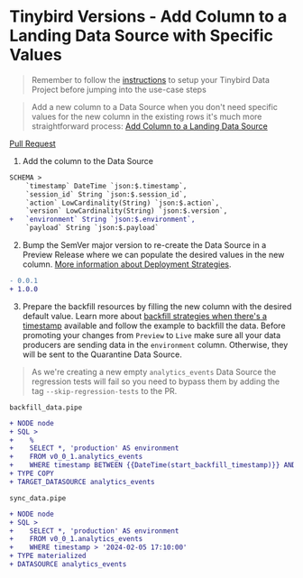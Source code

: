 # Tinybird Versions - Add Column to a Landing Data Source with Specific Values

> Remember to follow the [instructions](../README.md) to setup your Tinybird Data Project before jumping into the use-case steps

> Add a new column to a Data Source when you don't need specific values for the new column in the existing rows it's much more straightforward process: [Add Column to a Landing Data Source](../add_nullable_column_to_landing_data_source)

[Pull Request](https://github.com/tinybirdco/use-case-examples/pull/242/files)


1. Add the column to the Data Source

```diff
SCHEMA >
    `timestamp` DateTime `json:$.timestamp`,
    `session_id` String `json:$.session_id`,
    `action` LowCardinality(String) `json:$.action`,
    `version` LowCardinality(String) `json:$.version`,
+   `environment` String `json:$.environment`,
    `payload` String `json:$.payload`
```

2. Bump the SemVer major version to re-create the Data Source in a Preview Release where we can populate the desired values in the new column. [More information about Deployment Strategies]().
   
```diff
- 0.0.1
+ 1.0.0
```

3. Prepare the backfill resources by filling the new column with the desired default value. Learn more about [backfill strategies when there's a timestamp](https://versions.tinybird.co/docs/version-control/backfill-strategies.html#scenario-3-streaming-ingestion-with-incremental-timestamp-column) available and follow the example to backfill the data. 
Before promoting your changes from `Preview` to `Live` make sure all your data producers are sending data in the `environment` column. Otherwise, they will be sent to the Quarantine Data Source.

> As we're creating a new empty `analytics_events` Data Source the regression tests will fail so you need to bypass them by adding the tag `--skip-regression-tests` to the PR.

`backfill_data.pipe`

```diff
+ NODE node
+ SQL >
+    %
+    SELECT *, 'production' AS environment
+    FROM v0_0_1.analytics_events
+    WHERE timestamp BETWEEN {{DateTime(start_backfill_timestamp)}} AND {{DateTime(end_backfill_timestamp)}} 
+ TYPE COPY
+ TARGET_DATASOURCE analytics_events
```

`sync_data.pipe`

```diff
+ NODE node
+ SQL >
+    SELECT *, 'production' AS environment
+    FROM v0_0_1.analytics_events
+    WHERE timestamp > '2024-02-05 17:10:00'
+ TYPE materialized
+ DATASOURCE analytics_events
```








